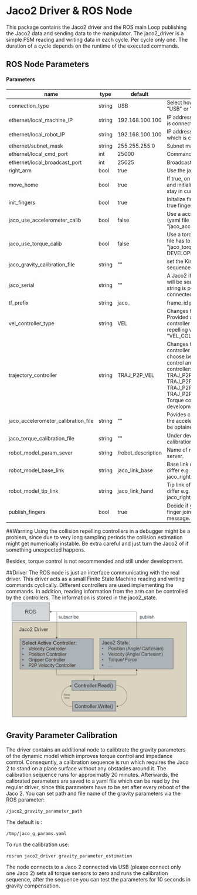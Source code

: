 # Jaco2 Driver & ROS Node
This package contains the Jaco2 driver and the ROS main Loop publishing the Jaco2 data and sending data to the manipulator.
The jaco2_driver is a simple FSM reading and writing data in each cycle. Per cycle only one. The duration of a cycle depends on the runtime of the executed commands.

## ROS Node Parameters
#### Parameters

| name | type  | default | function |
| --------|-----|------| ----------- |
connection_type|string| USB| Select how the arm is connected: "USB" or  "ethernet".|
ethernet/local_machine_IP|string| 192.168.100.100| IP address of the PC. Adapter which is connected to the Jaco|
ethernet/local_robot_IP|string| 192.168.100.100| IP address of the Jaco. Adapter which is connected to the Jaco|
ethernet/subnet_mask|string| 255.255.255.0| Subnet mask|
ethernet/local_cmd_port|int| 25000|Command Port|
ethernet/local_broadcast_port|int| 25025| Broadcast Port|
right_arm|bool| true| Use the jaco2 as a right or left arm.|
move_home|bool| true| If true, on start up, move arm to home and initialize (open) fingers If false, stay in current configuration.|
init_fingers|bool| true| Initalize fingers while initalizing. If true fingers are initalized and opened.|
|jaco_use_accelerometer_calib|bool|false|Use a accelerometer calibration (yaml file has to be provided, see "jaco_accelerometer_calibration_file")|
|jaco_use_torque_calib|bool| false| Use a torque sensor calibration (yaml file has to be provided, see "jaco_torque_calibration_file". UNDER DEVELOPMENT, DO NOT USE!|
|jaco_gravity_calibration_file|string|"" | set the Kinova gravity calibration sequence|
|jaco_serial|string| ""| A Jaco2 if the given serial number will be search and control. If a empty string is provided any Jaco2 will be connected to.|
|tf_prefix|string|jaco_| frame_id prefix for tf|
|vel_controller_type|string|VEL | Changes the velocity controller type. Provided are a standard velocity controller "VEL" and a collision repelling velocity controller "VEL_COLL"|
trajectory_controller|string|TRAJ_P2P_VEL|Changes the trajactory traking controller controller type. One can choose beween velocity and torque control and collision repelling or  rigid controllers. Possible controllers: TRAJ_P2P_VEL, TRAJ_P2P_VEL_COLL, TRAJ_P2P_TOR, TRAJ_P2P_TOR_COLL. Attention: Torque control is still under development.|
|jaco_accelerometer_calibration_file|string|""|Povides calibration parameters for the accelerometers. Paramerters can be optained using jaco2_calibration.|
|jaco_torque_calibration_file|string|""|Under development. Provides a calibration for the torque sensors.|
|robot_model_param_sever|string|/robot_description|  Name of robot_model in parameter server.|
|robot_model_base_link|string|jaco_link_base| Base link of the controlled chain. Can differ e.g. jaco_left_link_base jaco_right_link_base
|robot_model_tip_link|string|jaco_link_hand|Tip link of the controlled chain. Can differ e.g. jaco_left_link_hand jaco_right_link_hand
|publish_fingers|bool|true| Decide if you want to publish the finger joint angles in the joint_state message.


##Warning
Using the collision repelling controllers in a debugger might be a problem, since due to very long sampling periods the collision estimation might get numerically instable.  Be extra careful and just turn the Jaco2 of if something unexpected happens.

Besides, torque control is not recommended and still under development.

##Driver 
The ROS node is just an interface communicating with the real driver. This driver acts as a small Finite State Machine reading and writing commands cyclically.
Different controllers are used implementing the commands. In addition, reading information from the arm can be controlled by the controllers. The information is stored in the jaco2_state.
![driver_scematic](jaco2_driver.png "driver")

## Gravity Parameter Calibration

The driver contains an additional node to calibtrate the gravity parameters of the dynamic model which improves torque control and impedance control. 
Consequntly, a calibration sequence is run which requires the Jaco 2 to stand on a plane surface without any obstacles around it. The calibration sequence runs for approximatly 20 minutes.
Afterwards, the calibrated parameters are saved to a yaml file which can be read by the regular driver, since this parameters have to be set after every reboot of the Jaco 2.
You can set path and file name of the gravity parameters via the ROS parameter:

	/jaco2_gravity_parameter_path 
	
The default is :

	/tmp/jaco_g_params.yaml
	
To run the calibration use:

	rosrun jaco2_driver gravity_parameter_estimation
	
The node connects to a Jaco 2 connected via USB (please connect only one Jaco 2) sets all torque sensors to zero and runs the calibration sequence, after the sequence you can test the parameters for 10 seconds in gravity compensation.